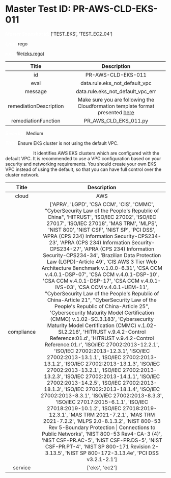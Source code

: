 



# Master Test ID: PR-AWS-CLD-EKS-011


***<font color="white">Master Snapshot Id:</font>*** ['TEST_EKS', 'TEST_EC2_04']

***<font color="white">type:</font>*** rego

***<font color="white">rule:</font>*** file([eks.rego])  
  
  
  
  

|Title|Description|
| :---: | :---: |
|id|PR-AWS-CLD-EKS-011|
|eval|data.rule.eks_not_default_vpc|
|message|data.rule.eks_not_default_vpc_err|
|remediationDescription|Make sure you are following the Cloudformation template format presented <a href='https://boto3.amazonaws.com/v1/documentation/api/latest/reference/services/eks.html#EKS.Client.describe_cluster' target='_blank'>here</a>|
|remediationFunction|PR_AWS_CLD_EKS_011.py|


***<font color="white">Severity:</font>*** Medium

***<font color="white">Title:</font>*** Ensure EKS cluster is not using the default VPC.

***<font color="white">Description:</font>*** It identifies AWS EKS clusters which are configured with the default VPC. It is recommended to use a VPC configuration based on your security and networking requirements. You should create your own EKS VPC instead of using the default, so that you can have full control over the cluster network.  
  
  

|Title|Description|
| :---: | :---: |
|cloud|AWS|
|compliance|['APRA', 'LGPD', 'CSA CCM', 'CIS', 'CMMC', "CyberSecurity Law of the People's Republic of China", 'HITRUST', 'ISO/IEC 27002', 'ISO/IEC 27017', 'ISO/IEC 27018', 'MAS TRM', 'MLPS', 'NIST 800', 'NIST CSF', 'NIST SP', 'PCI DSS', 'APRA (CPS 234) Information Security-CPS234-23', 'APRA (CPS 234) Information Security-CPS234-27', 'APRA (CPS 234) Information Security-CPS234-34', 'Brazilian Data Protection Law (LGPD)-Article 49', 'CIS AWS 3 Tier Web Architecture Benchmark v.1.0.0-6.31', 'CSA CCM v.4.0.1-DSP-07', 'CSA CCM v.4.0.1-DSP-10', 'CSA CCM v.4.0.1-DSP-17', 'CSA CCM v.4.0.1-IVS-03', 'CSA CCM v.4.0.1-UEM-11', "CyberSecurity Law of the People's Republic of China-Article 21", "CyberSecurity Law of the People's Republic of China-Article 25", 'Cybersecurity Maturity Model Certification (CMMC) v.1.02-SC.3.183', 'Cybersecurity Maturity Model Certification (CMMC) v.1.02-SI.2.216', 'HITRUST v.9.4.2-Control Reference:01.d', 'HITRUST v.9.4.2-Control Reference:01.r', 'ISO/IEC 27002:2013-12.2.1', 'ISO/IEC 27002:2013-12.3.1', 'ISO/IEC 27002:2013-13.1.1', 'ISO/IEC 27002:2013-13.1.2', 'ISO/IEC 27002:2013-13.1.3', 'ISO/IEC 27002:2013-13.2.1', 'ISO/IEC 27002:2013-13.2.3', 'ISO/IEC 27002:2013-14.1.1', 'ISO/IEC 27002:2013-14.2.5', 'ISO/IEC 27002:2013-18.1.3', 'ISO/IEC 27002:2013-18.1.4', 'ISO/IEC 27002:2013-8.3.1', 'ISO/IEC 27002:2013-8.3.3', 'ISO/IEC 27017:2015-6.1.1', 'ISO/IEC 27018:2019-10.1.2', 'ISO/IEC 27018:2019-12.3.1', 'MAS TRM 2021-7.2.1', 'MAS TRM 2021-7.2.2', 'MLPS 2.0-8.1.3.2', 'NIST 800-53 Rev 5-Boundary Protection \| Connections to Public Networks', 'NIST 800-53 Rev4-CA-3 (4)', 'NIST CSF-PR.AC-5', 'NIST CSF-PR.DS-5', 'NIST CSF-PR.PT-4', 'NIST SP 800-171 Revision 2-3.13.5', 'NIST SP 800-172-3.13.4e', 'PCI DSS v3.2.1-2.1']|
|service|['eks', 'ec2']|



[eks.rego]: https://github.com/prancer-io/prancer-compliance-test/tree/master/aws/cloud/eks.rego
